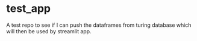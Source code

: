 # test_app
A test repo to see if I can push the dataframes from turing database which will then be used by streamlit app.
